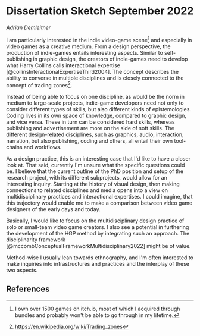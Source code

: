 # Dissertation Sketch September 2022
*Adrian Demleitner*

I am particularly interested in the indie video-game scene[^1] and especially in video games as a creative medium. From a design perspective, the production of indie-games entails interesting aspects. Similar to self-publishing in graphic design, the creators of indie-games need to develop what Harry Collins calls interactional expertise [@collinsInteractionalExpertiseThird2004]. The concept describes the ability to converse in multiple disciplines and is closely connected to the concept of trading zones[^2].

Instead of being able to focus on one discipline, as would be the norm in medium to large-scale projects, indie-game developers need not only to consider different types of skills, but also different kinds of epistemologies. Coding lives in its own space of knowledge, compared to graphic design, and vice versa. These in turn can be considered hard skills, whereas publishing and advertisement are more on the side of soft skills. The different design-related disciplines, such as graphics, audio, interaction, narration, but also publishing, coding and others, all entail their own tool-chains and workflows.

As a design practice, this is an interesting case that I'd like to have a closer look at. That said, currently I'm unsure what the specific questions could be. I believe that the current outline of the PhD position and setup of the research project, with its different subprojects, would allow for an interesting inquiry. Starting at the history of visual design, then making connections to related disciplines and media opens into a view on multidisciplinary practices and interactional expertises. I could imagine, that this trajectory would enable me to make a comparison between video game designers of the early days and today.

Basically, I would like to focus on the multidisciplinary design practice of solo or small-team video game creators. I also see a potential in furthering the development of the HGP method by integrating such an approach. The disciplinarity framework [@mccombConceptualFrameworkMultidisciplinary2022] might be of value.

Method-wise I usually lean towards ethnography, and I'm often interested to make inquiries into infrastructures and practices and the interplay of these two aspects.

## References

[^1]: I own over 1500 games on itch.io, most of which I acquired through bundles and probably won't be able to go through in my lifetime.
[^2]: https://en.wikipedia.org/wiki/Trading_zones
